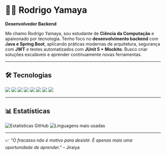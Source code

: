 # 👨‍💻 Rodrigo Yamaya
**Desenvolvedor Backend**

Me chamo Rodrigo Yamaya, sou estudante de **Ciência da Computação** e apaixonado por tecnologia. Tenho foco no **desenvolvimento backend** com **Java e Spring Boot**, aplicando práticas modernas de arquitetura, segurança com **JWT** e testes automatizados com **JUnit 5 + Mockito**. Busco criar soluções escaláveis e aprender continuamente novas ferramentas.

---

## 🛠 Tecnologias
<img src="https://img.shields.io/badge/Java-ED8B00?style=for-the-badge&logo=openjdk&logoColor=white" /> <img src="https://img.shields.io/badge/Spring_Boot-6DB33F?style=for-the-badge&logo=springboot&logoColor=white" />
<img src="https://img.shields.io/badge/JWT-000000?style=for-the-badge&logo=jsonwebtokens&logoColor=white" /> <img src="https://img.shields.io/badge/JUnit5-25A162?style=for-the-badge&logo=junit5&logoColor=white" />
<img src="https://img.shields.io/badge/Mockito-006600?style=for-the-badge&logo=mockito&logoColor=white" /> <img src="https://img.shields.io/badge/MySQL-005C84?style=for-the-badge&logo=mysql&logoColor=white" />
<img src="https://img.shields.io/badge/Docker-2496ED?style=for-the-badge&logo=docker&logoColor=white" /> <img src="https://img.shields.io/badge/Git-F05032?style=for-the-badge&logo=git&logoColor=white" />

---

## 📊 Estatísticas
![Estatísticas GitHub](https://github-readme-stats.vercel.app/api?username=RodrigoYamaya&show_icons=true&theme=radical&hide_title=true&count_private=true)
![Linguagens mais usadas](https://github-readme-stats.vercel.app/api/top-langs/?username=RodrigoYamaya&layout=compact&theme=radical)

---

📈 *"O fracasso não é motivo para desistir. É apenas mais uma oportunidade de aprender."* – Jiraiya
